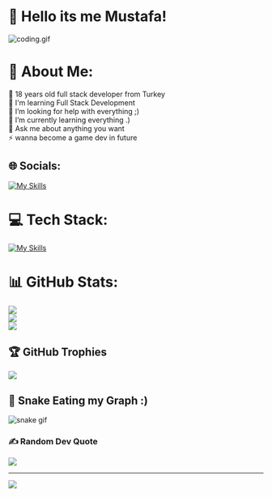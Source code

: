        

# 🫣 Hello its me Mustafa!
![coding.gif](https://c.tenor.com/GfSX-u7VGM4AAAAM/coding.gif)
# 💫 About Me:
🔭 18 years old full stack developer from Turkey<br>👯 I'm learning Full Stack Development<br>🤝 I’m looking for help with everything ;)<br>🌱 I’m currently learning everything .)<br>💬 Ask me about anything you want <br>⚡ wanna become a game dev in future 


## 🌐 Socials:
[![My Skills](https://skillicons.dev/icons?i=linkedin,github,theme=dark)](https://skillicons.dev)

# 💻 Tech Stack:
[![My Skills](https://skillicons.dev/icons?i=html,css,js,sass,bootstrap,tailwind,react,py,django,bash,git,theme=dark)](https://skillicons.dev)
# 📊 GitHub Stats:
![](https://github-readme-stats.vercel.app/api?username=mustafa-bilen&theme=tokyonight&hide_border=false&include_all_commits=false&count_private=true)<br/>
![](https://github-readme-streak-stats.herokuapp.com/?user=mustafa-bilen&theme=tokyonight&hide_border=false)<br/>
![](https://github-readme-stats.vercel.app/api/top-langs/?username=mustafa-bilen&theme=tokyonight&hide_border=false&include_all_commits=false&count_private=true&layout=compact)

## 🏆 GitHub Trophies
![](https://github-profile-trophy.vercel.app/?username=mustafa-bilen&theme=tokyonight&no-frame=false&no-bg=false&margin-w=4)

## 🐍 Snake Eating my Graph :)
![snake gif](https://github.com/mustafa-bilen/mustafa-bilen/blob/output/github-contribution-grid-snake.svg)

### ✍️ Random Dev Quote
![](https://quotes-github-readme.vercel.app/api?type=horizontal&theme=tokyonight)

---
[![](https://visitcount.itsvg.in/api?id=mustafa-bilen&icon=2&color=0)](https://visitcount.itsvg.in)
